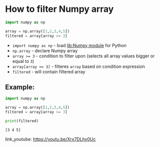 # How to filter Numpy array

```python
import numpy as np

array = np.array([1,2,3,4,5])
filtered = array[array >= 3]
```

- `import numpy as np` - load [lib:Numpy module](/python-numpy/how-to-install-python-numpy-lib) for Python
- `np.array` - declare Numpy array
- `array >= 3` - condition to filter upon (selects all array values bigger or equal to `3`)
- `array[array >= 3]` - filteres `array` based on condition expression
- `filtered` - will contain filtered array

## Example: 
```python
import numpy as np

array = np.array([1,2,3,4,5])
filtered = array[array >= 3]

print(filtered)
```
```
[3 4 5]

```

link_youtube: https://youtu.be/Xrx7DLhy0Uc
